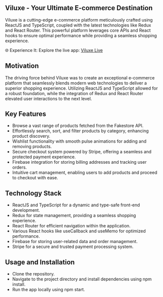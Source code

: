 ## Viluxe - Your Ultimate E-commerce Destination

Viluxe is a cutting-edge e-commerce platform meticulously crafted using ReactJS and TypeScript, coupled with the latest technologies like Redux and React Router. This powerful platform leverages core APIs and React hooks to ensure optimal performance while providing a seamless shopping experience.

🌐 Experience It: Explore the live app: [Viluxe Live](https://viluxe.onrender.com)

## Motivation

The driving force behind Viluxe was to create an exceptional e-commerce platform that seamlessly blends modern web technologies to deliver a superior shopping experience. Utilizing ReactJS and TypeScript allowed for a robust foundation, while the integration of Redux and React Router elevated user interactions to the next level.

## Key Features
* Browse a vast range of products fetched from the Fakestore API.
* Effortlessly search, sort, and filter products by category, enhancing product discovery.
* Wishlist functionality with smooth pulse animations for adding and removing products.
* Secure checkout system powered by Stripe, offering a seamless and protected payment experience.
* Firebase integration for storing billing addresses and tracking user orders.
* Intuitive cart management, enabling users to add products and proceed to checkout with ease.

  
## Technology Stack
* ReactJS and TypeScript for a dynamic and type-safe front-end development.
* Redux for state management, providing a seamless shopping experience.
* React Router for efficient navigation within the application.
* Various React hooks like useCallback and useMemo for optimized performance.
* Firebase for storing user-related data and order management.
* Stripe for a secure and trusted payment processing system.

## Usage and Installation
* Clone the repository.
* Navigate to the project directory and install dependencies using npm install.
* Run the app locally using npm start.
